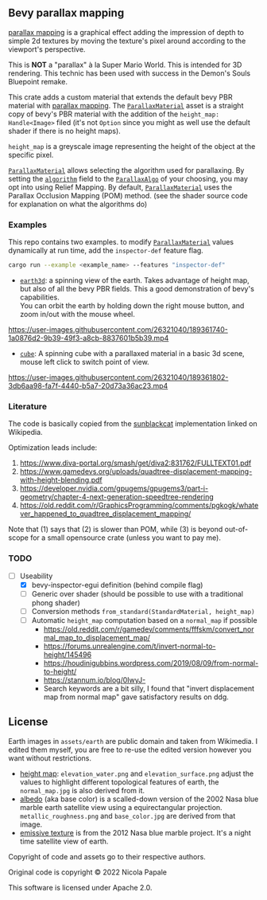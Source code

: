 ## Bevy parallax mapping

[parallax mapping] is a graphical effect adding the impression of depth to
simple 2d textures by moving the texture's pixel around according to the
viewport's perspective.

This is **NOT** a "parallax" à la Super Mario World. This is intended for 3D
rendering. This technic has been used with success in the Demon's Souls
Bluepoint remake.

This crate adds a custom material that extends the default bevy PBR material
with [parallax mapping]. The [`ParallaxMaterial`] asset is a straight copy
of bevy's PBR material with the addition of the `height_map: Handle<Image>`
filed (it's not `Option` since you might as well use the default shader if
there is no height maps).

`height_map` is a greyscale image representing the height of the object at the
specific pixel.

[`ParallaxMaterial`] allows selecting the algorithm used for parallaxing. By
setting the [`algorithm`] field to the [`ParallaxAlgo`] of your choosing, you
may opt into using Relief Mapping. By default, [`ParallaxMaterial`] uses the
Parallax Occlusion Mapping (POM) method. (see the shader source code for
explanation on what the algorithms do)

### Examples

This repo contains two examples. to modify [`ParallaxMaterial`] values
dynamically at run time, add the `inspector-def` feature flag.

```bash
cargo run --example <example_name> --features "inspector-def"
```

- [`earth3d`]: a spinning view of the earth. Takes advantage of height map,
  but also of all the bevy PBR fields. This a good demonstration of bevy's
  capabilities.
  \
  You can orbit the earth by holding down the right mouse button, and zoom
  in/out with the mouse wheel.

https://user-images.githubusercontent.com/26321040/189361740-1a0876d2-9b39-49f3-a8cb-8837601b5b39.mp4

- [`cube`]: A spinning cube with a parallaxed material in a basic 3d scene,
  mouse left click to switch point of view.

https://user-images.githubusercontent.com/26321040/189361802-3db6aa98-fa7f-4440-b5a7-20d73a36ac23.mp4
  
### Literature

The code is basically copied from the [sunblackcat] implementation linked
on Wikipedia.

Optimization leads include:

1. <https://www.diva-portal.org/smash/get/diva2:831762/FULLTEXT01.pdf>
2. <https://www.gamedevs.org/uploads/quadtree-displacement-mapping-with-height-blending.pdf>
3. <https://developer.nvidia.com/gpugems/gpugems3/part-i-geometry/chapter-4-next-generation-speedtree-rendering>
4. <https://old.reddit.com/r/GraphicsProgramming/comments/pgkogk/whatever_happened_to_quadtree_displacement_mapping/>

Note that (1) says that (2) is slower than POM, while (3) is beyond out-of-scope
for a small opensource crate (unless you want to pay me).

### TODO

- [ ] Useability
  - [X] bevy-inspector-egui definition (behind compile flag)
  - [ ] Generic over shader (should be possible to use with a
        traditional phong shader)
  - [ ] Conversion methods `from_standard(StandardMaterial, height_map)`
  - [ ] Automatic `height_map` computation based on a `normal_map` if possible
    - <https://old.reddit.com/r/gamedev/comments/fffskm/convert_normal_map_to_displacement_map/>
    - <https://forums.unrealengine.com/t/invert-normal-to-height/145496>
    - <https://houdinigubbins.wordpress.com/2019/08/09/from-normal-to-height/>
    - <https://stannum.io/blog/0IwyJ->
    - Search keywords are a bit silly, I found that "invert displacement map from normal map" gave
      satisfactory results on ddg.

## License

Earth images in `assets/earth` are public domain and taken from Wikimedia. I edited them myself, you
are free to re-use the edited version however you want without restrictions.

- [height map]: `elevation_water.png` and `elevation_surface.png` adjust the values to highlight
  different topological features of earth, the `normal_map.jpg` is also derived from it.
- [albedo] (aka base color) is a scalled-down version of the 2002 Nasa blue marble earth satellite
  view using a equirectangular projection. `metallic_roughness.png` and `base_color.jpg` are derived
  from that image.
- [emissive texture] is from the 2012 Nasa blue marble project. It's a night time satellite view of
  earth.

Copyright of code and assets go to their respective authors.

Original code is copyright © 2022 Nicola Papale

This software is licensed under Apache 2.0.


[parallax mapping]: https://en.wikipedia.org/wiki/Parallax_mapping
[parallax occlusion mapping]: https://en.wikipedia.org/wiki/Parallax_occlusion_mapping
[sunblackcat]: https://web.archive.org/web/20150419215321/http://sunandblackcat.com/tipFullView.php?l=eng&topicid=28
[height map]: https://commons.wikimedia.org/wiki/File:Earth_dry_elevation.png
[albedo]: https://commons.wikimedia.org/wiki/File:Blue_Marble_2002_bg21600.png
[emissive texture]: https://commons.wikimedia.org/wiki/File:Composite_map_of_the_world_2012.jpg
[`ParallaxMaterial`]: https://docs.rs/bevy_mod_paramap/0.1.0/bevy_mod_paramap/struct.ParallaxMaterial.html
[`algorithm`]: https://docs.rs/bevy_mod_paramap/0.1.0/bevy_mod_paramap/struct.ParallaxMaterial.html#algorithm
[`ParallaxAlgo`]: https://docs.rs/bevy_mod_paramap/0.1.0/bevy_mod_paramap/enum.ParallaxAlgo.html
[`cube`]: https://github.com/nicopap/bevy_mod_paramap/blob/main/examples/cube.rs
[`earth3d`]: https://github.com/nicopap/bevy_mod_paramap/blob/main/examples/earth3d.rs
